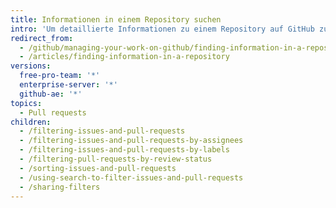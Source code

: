 ```yaml
---
title: Informationen in einem Repository suchen
intro: 'Um detaillierte Informationen zu einem Repository auf GitHub zu finden, kannst Du Issues und Pull Requests filtern, sortieren und durchsuchen, die für das Repository relevant sind.'
redirect_from:
  - /github/managing-your-work-on-github/finding-information-in-a-repository/
  - /articles/finding-information-in-a-repository
versions:
  free-pro-team: '*'
  enterprise-server: '*'
  github-ae: '*'
topics:
  - Pull requests
children:
  - /filtering-issues-and-pull-requests
  - /filtering-issues-and-pull-requests-by-assignees
  - /filtering-issues-and-pull-requests-by-labels
  - /filtering-pull-requests-by-review-status
  - /sorting-issues-and-pull-requests
  - /using-search-to-filter-issues-and-pull-requests
  - /sharing-filters
---
```


